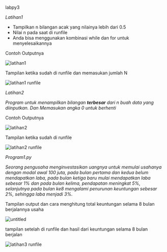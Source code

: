 labpy3

_*Latihan1*_

* Tampilkan n bilangan acak yang nilainya lebih dari 0.5
* Nilai n pada saat di runfile
* Anda bisa menggunakan kombinasi while dan for untuk menyelesaikannya

Contoh Outputnya

![latihan1](https://user-images.githubusercontent.com/46734744/53000564-496c1880-345b-11e9-9e35-151c037a6af9.png)

Tampilan ketika sudah di runfile dan memasukan jumlah N

![latihan1 runfile](https://user-images.githubusercontent.com/46734744/53000956-1aa27200-345c-11e9-84d6-26d64f7d703f.png)

_*Latihan2*_

_Program untuk menampilkan bilangan **terbesar** dari n buah data yang diinputkan. Dan Memasukan angka 0 untuk berhenti_

Contoh Outputnya

![latihan2](https://user-images.githubusercontent.com/46734744/53001324-ea0f0800-345c-11e9-8189-17c2d15b05b2.png)

Tampilan ketika sudah di runfile

![latihan2 runfile](https://user-images.githubusercontent.com/46734744/53001451-35291b00-345d-11e9-90fe-f2ac08591cd2.png)

_*Program1.py*_

_Seorang pengusaha menginvestasikan uangnya untuk memulai usahanya dengan modal awal 100 juta, pada bulan pertama dan kedua 
belum mendapatkan laba, pada bulan ketiga baru mulai mendapatkan laba sebesar 1% dan pada bulan kelima, pendapatan 
meningkat 5%, selanjutnya pada bulan ke8 mengalami penurunan keuntungan sebesar 2%, sehingga laba menjadi 3%._

Tampilan output dan cara menghitung total keuntungan selama 8 bulan berjalannya usaha

![untitled](https://user-images.githubusercontent.com/46734744/53002160-96052300-345e-11e9-86a9-8094af99beb0.png)

tampilan setelah di runfile dan hasil dari keuntungan selama 8 bulan berjalan

![latihan3 runfile](https://user-images.githubusercontent.com/46734744/53002302-fbf1aa80-345e-11e9-8026-758cd154d123.png)

